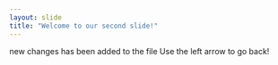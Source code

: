 ```yaml
---
layout: slide
title: "Welcome to our second slide!"
---
```

new changes has been added to the file
Use the left arrow to go back!
